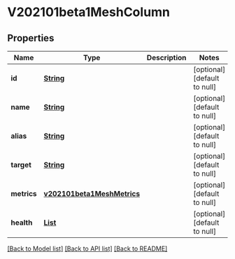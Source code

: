 # V202101beta1MeshColumn
## Properties

Name | Type | Description | Notes
------------ | ------------- | ------------- | -------------
**id** | [**String**](string.md) |  | [optional] [default to null]
**name** | [**String**](string.md) |  | [optional] [default to null]
**alias** | [**String**](string.md) |  | [optional] [default to null]
**target** | [**String**](string.md) |  | [optional] [default to null]
**metrics** | [**v202101beta1MeshMetrics**](v202101beta1MeshMetrics.md) |  | [optional] [default to null]
**health** | [**List**](v202101beta1MeshMetrics.md) |  | [optional] [default to null]

[[Back to Model list]](../README.md#documentation-for-models) [[Back to API list]](../README.md#documentation-for-api-endpoints) [[Back to README]](../README.md)

